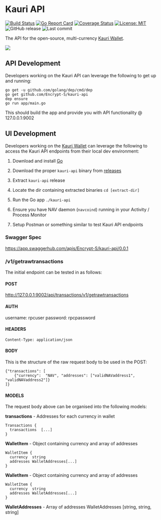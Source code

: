 # Kauri API

[![Build Status](https://travis-ci.org/Encrypt-S/kauri-api.svg?branch=v1.0.0-kauri)](https://travis-ci.org/Encrypt-S/kauri-api)
[![Go Report Card](https://goreportcard.com/badge/github.com/Encrypt-S/kauri-api)](https://goreportcard.com/report/github.com/Encrypt-S/kauri-api)
[![Coverage Status](https://coveralls.io/repos/github/Encrypt-S/kauri-api/badge.svg?branch=v1.0.0-kauri)](https://coveralls.io/github/Encrypt-S/kauri-api?branch=v1.0.0-kauri)
[![License: MIT](https://img.shields.io/badge/License-MIT-blue.svg)](https://opensource.org/licenses/MIT)
![GitHub release](https://img.shields.io/github/release/Encrypt-S/kauri-api.svg)
![Last commit](https://img.shields.io/github/last-commit/Encrypt-S/kauri-api.svg)

The API for the open-source, multi-currency [Kauri Wallet](https://github.com/Encrypt-S/kauri-wallet).

![](./img/kauri-tree.png)

## API Development
Developers working on the Kauri API can leverage the following to get up and running:

    go get -u github.com/golang/dep/cmd/dep
    go get github.com/Encrypt-S/kauri-api
    dep ensure
    go run app/main.go

This should build the app and provide you with API functionality @ 127.0.0.1:9002

## UI Development
Developers working on the [Kauri Wallet](https://github.com/Encrypt-S/kauri-wallet) can leverage the following to access the Kauri API endpoints from their local dev environment:


1. Download and install [Go](https://golang.org/dl/)

2. Download the proper `kauri-api` binary from [releases](https://github.com/Encrypt-S/kauri-api/releases)

2. Extract `kauri-api` release

3. Locate the dir containing extracted binaries `cd [extract-dir]`

4. Run the Go app `./kauri-api`

5. Ensure you have NAV daemon (`navcoind`) running in your Activity / Process Monitor

6. Setup Postman or something similar to test Kauri API endpoints

### Swagger Spec
https://app.swaggerhub.com/apis/Encrypt-S/kauri-api/0.0.1

### /v1/getrawtransactions
The initial endpoint can be tested in as follows:

#### POST
http://127.0.0.1:9002/api/transactions/v1/getrawtransactions

#### AUTH
username: rpcuser
password: rpcpassword

#### HEADERS
`Content-Type: application/json`

#### BODY
This is the structure of the raw request body to be used in the POST:
```
{"transactions": [
    {"currency":  "NAV", "addresses": ["validNAVaddress1", "validNAVaddress2"]}
]}
```

#### MODELS
The request body above can be organised into the following models:

  **transactions** - Addresses for each currency in wallet

    Transactions {
      transactions  [...]
    }

  **WalletItem** - Object containing currency and array of addresses

    WalletItem {
      currency  string
      addresses WalletAddresses[...]
    }

  **WalletItem** - Object containing currency and array of addresses

    WalletItem {
      currency  string
      addresses WalletAddresses[...]
    }


  **WalletAddresses** - Array of addresses
    WalletAddresses [string, string, string]












